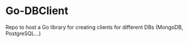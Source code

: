 # Go-DBClient
Repo to host a Go library for creating clients for different DBs (MongoDB, PostgreSQL...)
